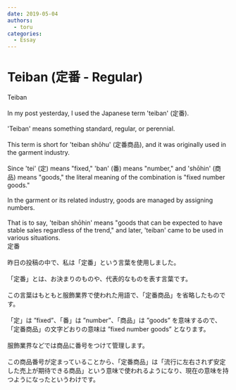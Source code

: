```yaml
---
date: 2019-05-04
authors:
  - toru
categories:
  - Essay
---
```


<h1 id="subject_show">Teiban (定番 - Regular)</h1>
<div class="date" hidden>May 4, 2019 22:14</div>
<div id="post"><div id="body_show_ori">
Teiban<br/><br/>In my post yesterday, I used the Japanese term 'teiban' (定番).<br/><br/>'Teiban' means something standard, regular, or perennial.<br/><br/>This term is short for 'teiban shōhu' (定番商品), and it was originally used in the garment industry.<br/><br/>Since 'tei' (定) means "fixed," 'ban' (番) means "number," and 'shōhin' (商品) means "goods," the literal meaning of the combination is "fixed number goods."<br/><br/>In the garment or its related industry, goods are managed by assigning numbers.<br/><br/>That is to say, 'teiban shōhin' means "goods that can be expected to have stable sales regardless of the trend," and later, 'teiban' came to be used in various situations.
</div></div>

<!-- more -->

<div id="post_ja"><div id="body_show_mo">
定番<br/><br/>昨日の投稿の中で、私は「定番」という言葉を使用しました。<br/><br/>「定番」とは、お決まりのものや、代表的なものを表す言葉です。<br/><br/>この言葉はもともと服飾業界で使われた用語で、「定番商品」を省略したものです。<br/><br/>「定」は ”fixed”、「番」は ”number”、「商品」は ”goods” を意味するので、「定番商品」の文字どおりの意味は ”fixed number goods” となります。<br/><br/>服飾業界などでは商品に番号をつけて管理します。<br/><br/>この商品番号が定まっていることから、「定番商品」は「流行に左右されず安定した売上が期待できる商品」という意味で使われるようになり、現在の意味を持つようになったというわけです。
</div></div>
